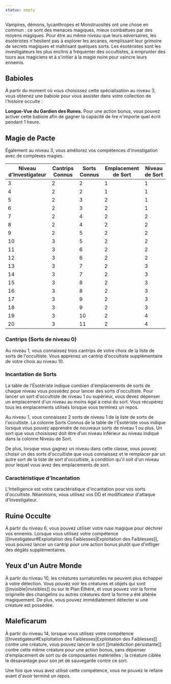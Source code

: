 ```yaml
---
status: empty
---
```

Vampires, démons, lycanthropes et Monstruosités ont une chose en commun : ce sont des menaces magiques, mieux combattues par des moyens magiques. Pour être au même niveau que leurs adversaires, les ésotéristes n'hésitent pas à explorer les arcanes, remplissant leur grimoire de secrets magiques et maîtrisant quelques sorts. Les ésotéristes sont les investigateurs les plus enclins à fréquenter des occultistes, à emprunter des tours aux magiciens et à s'initier à la magie noire pour vaincre leurs ennemis.

## Babioles

À partir du moment où vous choisissez cette spécialisation au niveau 3, vous obtenez une babiole pour vous assister dans votre collection de l'histoire occulte : 

**Longue-Vue du Gardien des Runes.** Pour une action bonus, vous pouvez activer cette babiole afin de gagner la capacité de lire n'importe quel écrit pendant 1 heure.

## Magie de Pacte

Également au niveau 3, vous améliorez vos compétences d'investigation avec de complexes magies.

| Niveau d'Investigateur | Cantrips Connus | Sorts Connus | Emplacement de Sort | Niveau de Sort |
| ---------------------- | --------------- | ------------ | ------------------- | -------------- |
| 3                      | 2               | 2            | 1                   | 1              |
| 4                      | 2               | 2            | 1                   | 1              |
| 5                      | 2               | 3            | 2                   | 1              |
| 6                      | 2               | 3            | 2                   | 1              |
| 7                      | 2               | 4            | 2                   | 2              |
| 8                      | 2               | 4            | 2                   | 2              |
| 9                      | 2               | 5            | 2                   | 2              |
| 10                     | 3               | 5            | 2                   | 2              |
| 11                     | 3               | 6            | 2                   | 2              |
| 12                     | 3               | 6            | 2                   | 2              |
| 13                     | 3               | 7            | 2                   | 3              |
| 14                     | 3               | 7            | 2                   | 3              |
| 15                     | 3               | 8            | 2                   | 3              |
| 16                     | 3               | 8            | 2                   | 3              |
| 17                     | 3               | 9            | 2                   | 3              |
| 18                     | 3               | 9            | 2                   | 3              |
| 19                     | 3               | 10           | 2                   | 4              |
| 20                     | 3               | 11           | 2                   | 4              |

### Cantrips (Sorts de niveau 0)

Au niveau 1, vous connaissez trois cantrips de votre choix de la liste de sorts de l'occultiste. Vous apprenez un cantrip d'occultiste supplémentaire de votre choix au niveau 10.

### Incantation de Sorts

La table de l'Ésotériste indique combien d'emplacements de sorts de chaque niveau vous possédez pour lancer des sorts d'occultiste. Pour lancer un sort d'occultiste de niveau 1 ou supérieur, vous devez dépenser un emplacement d'un niveau au moins égal à celui du sort. Vous récupérez tous les emplacements utilisés lorsque vous terminez un repos.

Au niveau 1, vous connaissez 2 sorts de niveau 1 de la liste de sorts de l'occultiste. La colonne Sorts Connus de la table de l'Ésotériste vous indique lorsque vous pouvez apprendre de nouveaux sorts de niveau 1 ou plus. Un sort que vous choisissez doit être d'un niveau inférieur au niveau indiqué dans la colonne Niveau de Sort.

De plus, lorsque vous gagnez un niveau dans cette classe, vous pouvez choisir un des sorts d'occultiste que vous connaissez et le remplacer par un autre sort de la liste de sort d'occultiste, à condition qu'il soit d'un niveau pour lequel vous avez des emplacements de sort.

### Caractéristique d'Incantation

L'Intelligence est votre caractéristique d'incantation pour vos sorts d'occultiste. Néanmoins, vous utilisez vos DD et modificateur d'attaque d'Investigateur.

## Ruine Occulte

À partir du niveau 6, vous pouvez utiliser votre ruse magique pour déchirer vos ennemis. Lorsque vous utilisez votre compétence [[Investigateur#Exploitation des Faiblesses|Exploitation des Faiblesses]], vous pouvez lancer un cantrip pour une action bonus plutôt que d'infliger des dégâts supplémentaires.

## Yeux d'un Autre Monde

À partir du niveau 10, les créatures surnaturelles ne peuvent plus échapper à votre détection. Vous pouvez voir les créatures et objets qui sont [[invisible|invisibles]] ou sur le Plan Éthéré, et vous pouvez voir la forme originelle des changelins ou autres créatures dont la forme a été altérée magiquement. De plus, vous pouvez immédiatement détecter si une créature est possédée.

## Maleficarum

À partir du niveau 14, lorsque vous utilisez votre compétence [[Investigateur#Exploitation des Faiblesses|Exploitation des Faiblesses]] contre une créature, vous pouvez lancer le sort [[malédiction persistante]] contre cette même créature pour une action bonus, sans dépenser d'emplacement de sort ou de composantes matérielles ; la créature ciblée le désavantage pour son jet de sauvegarde contre ce sort.

Une fois que vous avez utilisé cette compétence, vous ne pouvez le refaire avant d'avoir terminé un repos.